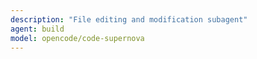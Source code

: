 ```yaml
---
description: "File editing and modification subagent"
agent: build
model: opencode/code-supernova
---
```

